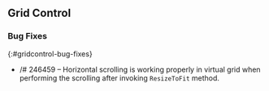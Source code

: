 ## Grid Control

### Bug Fixes
{:#gridcontrol-bug-fixes}

* /# 246459 – Horizontal scrolling is working properly in virtual grid when performing the scrolling after invoking `ResizeToFit` method.
